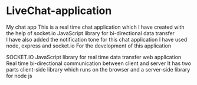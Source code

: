 # LiveChat-application

My chat app 
This is a real time chat application which I have created with the help of socket.io JavaScript library for bi-directional data transfer  
I have also added the notification tone for this chat application I have used node, express and socket.io 
For the development of this application 
 
 
 
SOCKET.IO 
JavaScript library for real time data transfer web application 
Real time bi-directional communication between client and server 
It has two parts client-side library which runs on the browser and a server-side library for node js 
